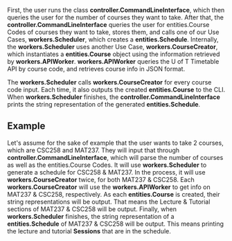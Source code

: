 First, the user runs the class **controller.CommandLineInterface**, which then queries the user for the number of courses they want to take. After that, the **controller.CommandLineInterface** queries the user for entities.Course Codes of courses they want to take, stores them, and calls one of our Use Cases, **workers.Scheduler**, which creates a **entities.Schedule**. Internally, the **workers.Scheduler** uses another Use Case, **workers.CourseCreator**, which instantiates a **entities.Course** object using the information retrieved by **workers.APIWorker**. **workers.APIWorker** queries the U of T Timetable API by course code, and retrieves course info in JSON format.

The **workers.Scheduler** calls **workers.CourseCreator** for every course code input. Each time, it also outputs the created **entities.Course** to the CLI. When **workers.Scheduler** finishes, the **controller.CommandLineInterface** prints the string representation of the generated **entities.Schedule**.

## Example

Let's assume for the sake of example that the user wants to take 2 courses, which are CSC258 and MAT237. They will input that through **controller.CommandLineInterface**, which will parse the number of courses as well as the entities.Course Codes. It will use **workers.Scheduler** to generate a schedule for CSC258 & MAT237. In the process, it will use **workers.CourseCreator** twice, for both MAT237 & CSC258. Each **workers.CourseCreator** will use the **workers.APIWorker** to get info on MAT237 & CSC258, respectively. As each **entities.Course** is created, their string representations will be output. That means the Lecture & Tutorial sections of MAT237 & CSC258 will be output. Finally, when **workers.Scheduler** finishes, the string representation of a **entities.Schedule** of MAT237 & CSC258 will be output. This means printing the lecture and tutorial **Sessions** that are in the schedule. 